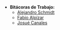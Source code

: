 - **Bitácoras de Trabajo:**
    - [Alejandro Schmidt](./logs/alejandro.md)
    - [Fabio Alpízar](./logs/fabio.md)
    - [Josué Canales](./logs/josue.md)